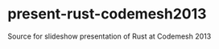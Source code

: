 present-rust-codemesh2013
=========================

Source for slideshow presentation of Rust at Codemesh 2013
